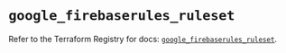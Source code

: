 # `google_firebaserules_ruleset`

Refer to the Terraform Registry for docs: [`google_firebaserules_ruleset`](https://registry.terraform.io/providers/drfaust92/google/4.16.4/docs/resources/firebaserules_ruleset).
